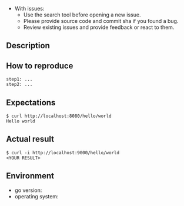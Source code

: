 - With issues:
  - Use the search tool before opening a new issue.
  - Please provide source code and commit sha if you found a bug.
  - Review existing issues and provide feedback or react to them.

## Description

<!-- Description of a problem -->

## How to reproduce

<!-- The smallest possible code example to show the problem that can be compiled, like -->
```
step1: ...
step2: ...
```

## Expectations

<!-- Your expectation result, like -->
```
$ curl http://localhost:8080/hello/world
Hello world
```

## Actual result

<!-- Actual result showing the problem -->
```
$ curl -i http://localhost:9000/hello/world
<YOUR RESULT>
```

## Environment

- go version:
- operating system:
